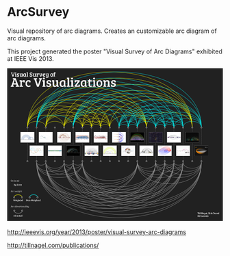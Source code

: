 ArcSurvey
=========

Visual repository of arc diagrams. Creates an customizable arc diagram of arc diagrams.

This project generated the poster "Visual Survey of Arc Diagrams" exhibited at IEEE Vis 2013.

![Visual Survey of Arc Diagrams - Poster](https://raw.githubusercontent.com/tillnagel/ArcSurvey/master/docs/Nagel-VisualSurveyOfArcDiagrams-Poster.png)

http://ieeevis.org/year/2013/poster/visual-survey-arc-diagrams

http://tillnagel.com/publications/